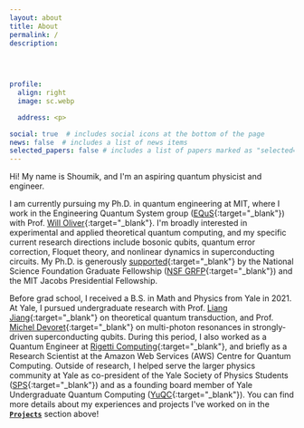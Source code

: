 ```yaml
---
layout: about
title: About
permalink: /
description: 
  
  


profile:
  align: right
  image: sc.webp

  address: <p>

social: true  # includes social icons at the bottom of the page
news: false  # includes a list of news items
selected_papers: false # includes a list of papers marked as "selected={true}"
---
```


Hi! My name is Shoumik, and I'm an aspiring quantum physicist and engineer.

I am currently pursuing my Ph.D. in quantum engineering at MIT, where I work in the Engineering Quantum System group ([EQuS](https://equs.mit.edu/){:target="_blank"}) with Prof. [Will Oliver](https://physics.mit.edu/faculty/william-oliver/){:target="_blank"}. I'm broadly interested in experimental and applied theoretical quantum computing, and my specific current research directions include bosonic qubits, quantum error correction, Floquet theory, and nonlinear dynamics in superconducting circuits. My Ph.D. is generously [supported](https://physics.yale.edu/news/shoumik-chowdhury-yc2021-has-won-nsf-graduate-fellowship){:target="_blank"} by the National Science Foundation Graduate Fellowship ([NSF GRFP](https://www.nsfgrfp.org/){:target="_blank"}) and the MIT Jacobs Presidential Fellowship. 

Before grad school, I received a B.S. in Math and Physics from Yale in 2021. At Yale, I pursued undergraduate research with Prof. [Liang Jiang](https://pme.uchicago.edu/group/jiang-group){:target="_blank"} on theoretical quantum transduction, and Prof. [Michel Devoret](http://qulab.eng.yale.edu/){:target="_blank"} on multi-photon resonances in strongly-driven superconducting qubits. During this period, I also worked as a Quantum Engineer at [Rigetti Computing](https://www.rigetti.com/){:target="_blank"}, and briefly as a Research Scientist at the Amazon Web Services (AWS) Centre for Quantum Computing. Outside of research, I helped serve the larger physics community at Yale as co-president of the Yale Society of Physics Students ([SPS](https://spsyale.sites.yale.edu/){:target="_blank"}) and as a founding board member of Yale Undergraduate Quantum Computing ([YuQC](https://yuqc.yale.edu/){:target="_blank"}). You can find more details about my experiences and projects I've worked on in the **[`Projects`](projects)** section above!